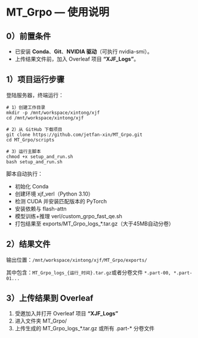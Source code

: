 # MT_Grpo — 使用说明

## 0）前置条件

- 已安装 **Conda**、**Git**、**NVIDIA 驱动**（可执行 nvidia-smi）。
- 上传结果文件前，加入 Overleaf 项目 **“XJF_Logs”**。





## 1）项目运行步骤

登陆服务器，终端运行：

```shell
# 1）创建工作目录
mkdir -p /mnt/workspace/xintong/xjf
cd /mnt/workspace/xintong/xjf

# 2）从 GitHub 下载项目
git clone https://github.com/jetfan-xin/MT_Grpo.git
cd MT_Grpo/scripts

# 3）运行主脚本
chmod +x setup_and_run.sh
bash setup_and_run.sh
```

脚本自动执行：

- 初始化 Conda
- 创建环境 xjf_verl（Python 3.10）
- 检测 CUDA 并安装匹配版本的 PyTorch
- 安装依赖与 flash-attn
- 模型训练+推理 verl/custom_grpo_fast_qe.sh
- 打包结果至 exports/MT_Grpo_logs_*.tar.gz（大于45MB自动分卷）





## 2）结果文件

输出位置：`/mnt/workspace/xintong/xjf/MT_Grpo/exports/`

其中包含：`MT_Grpo_logs_{运行_时间}.tar.gz`或者分卷文件 `*.part-00, *.part-01...` 





## 3）上传结果到 Overleaf

1. 受邀加入并打开 Overleaf 项目 **“XJF_Logs”**
2. 进入文件夹 MT_Grpo/
3. 上传生成的 MT_Grpo_logs_\*.tar.gz 或所有 .part-\* 分卷文件